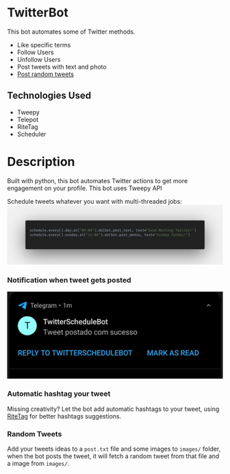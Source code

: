 # TwitterBot
This bot automates some of Twitter methods.
  - Like specific terms
  - Follow Users
  - Unfollow Users
  - Post tweets with text and photo
  - [Post random tweets](#random-tweets)
  
  
  ## Technologies Used
   - Tweepy
   - Telepot
   - RiteTag
   - Scheduler
   
# Description
  Built with python, this bot automates Twitter actions to get more engagement on your profile. This bot uses Tweepy API

Schedule tweets whatever you want with multi-threaded jobs:
![Schedule jobs](https://github.com/wilterson/twitter_bot/blob/master/images/schedule.png)

### Notification when tweet gets posted
![Telegram message](https://github.com/wilterson/twitter_bot/blob/master/images/push_notification.jpeg)

### Automatic hashtag your tweet
Missing creativity? Let the bot add automatic hashtags to your tweet, using [RiteTag](https://app.ritetag.com/) for better hashtags suggestions.

### Random Tweets
Add your tweets ideas to a `post.txt` file and some images to `images/` folder, when the bot posts the tweet, it will fetch a random tweet from that file and a image from `images/`.
